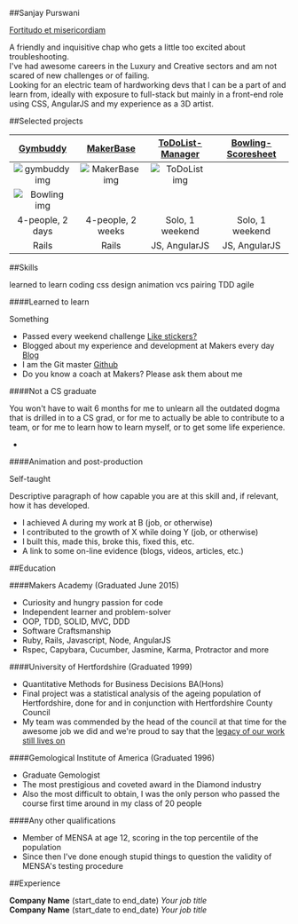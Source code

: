 ##Sanjay Purswani

[Fortitudo et misericordiam](https://www.google.co.uk/webhp?sourceid=chrome-instant&ion=1&espv=2&ie=UTF-8#q=latin%20translation)

A friendly and inquisitive chap who gets a little too excited about troubleshooting.  
I've had awesome careers in the Luxury and Creative sectors and am not scared of new challenges or of failing.  
Looking for an electric team of hardworking devs that I can be a part of and learn from, ideally with exposure to full-stack but mainly in a front-end role using CSS, AngularJS and my experience as a 3D artist.  

##Selected projects

| [Gymbuddy](https://github.com/sanjsanj/gymbuddy) | [MakerBase](https://github.com/Makerbase/makerbase) | [ToDoList-Manager](https://github.com/sanjsanj/todo_challenge) | [Bowling-Scoresheet](https://github.com/sanjsanj/bowling-challenge) |
| :---: | :---: | :---: | :---: |
| ![gymbuddy img](http://www.sleepcouncil.org.uk/wp-content/uploads/2014/11/image-icon.png) | ![MakerBase img](http://www.sleepcouncil.org.uk/wp-content/uploads/2014/11/image-icon.png) | ![ToDoList img](http://www.sleepcouncil.org.uk/wp-content/uploads/2014/11/image-icon.png) |
![Bowling img](http://www.sleepcouncil.org.uk/wp-content/uploads/2014/11/image-icon.png) |
| 4-people, 2 days | 4-people, 2 weeks | Solo, 1 weekend | Solo, 1 weekend |
| Rails | Rails | JS, AngularJS | JS, AngularJS |


##Skills

learned to learn
coding
css
design
animation
vcs
pairing
TDD
agile

####Learned to learn

Something

- Passed every weekend challenge [Like stickers?]()  
- Blogged about my experience and development at Makers every day [Blog](http://sanjsanj.github.io)  
- I am the Git master [Github](http://www.github.com/sanjsanj)  
- Do you know a coach at Makers?  Please ask them about me

####Not a CS graduate

You won't have to wait 6 months for me to unlearn all the outdated dogma that is drilled in to a CS grad, or for me to actually be able to contribute to a team, or for me to learn how to learn myself, or to get some life experience.

-

####Animation and post-production

Self-taught

Descriptive paragraph of how capable you are at this skill and, if relevant, how it has developed.

- I achieved A during my work at B (job, or otherwise)
- I contributed to the growth of X while doing Y (job, or otherwise)
- I built this, made this, broke this, fixed this, etc.
- A link to some on-line evidence (blogs, videos, articles, etc.)

##Education

####Makers Academy (Graduated June 2015)

- Curiosity and hungry passion for code
- Independent learner and problem-solver
- OOP, TDD, SOLID, MVC, DDD
- Software Craftsmanship
- Ruby, Rails, Javascript, Node, AngularJS
- Rspec, Capybara, Cucumber, Jasmine, Karma, Protractor and more

####University of Hertfordshire (Graduated 1999)

- Quantitative Methods for Business Decisions BA(Hons)  
- Final project was a statistical analysis of the ageing population of Hertfordshire, done for and in conjunction with Hertfordshire County Council  
- My team was commended by the head of the council at that time for the awesome job we did and we're proud to say that the [legacy of our work still lives on](http://www.hertsdirect.org/docs/pdf/a/aws.pdf)

####Gemological Institute of America  (Graduated 1996)

- Graduate Gemologist  
- The most prestigious and coveted award in the Diamond industry  
- Also the most difficult to obtain, I was the only person who passed the course first time around in my class of 20 people

####Any other qualifications

- Member of MENSA at age 12, scoring in the top percentile of the population  
- Since then I've done enough stupid things to question the validity of MENSA's testing procedure

##Experience

**Company Name** (start_date to end_date)
*Your job title*  
**Company Name** (start_date to end_date)
*Your job title*  
